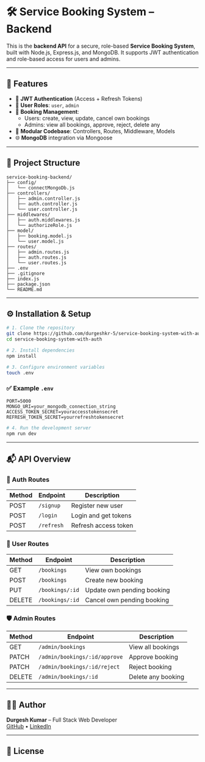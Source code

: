 
# 🛠️ Service Booking System – Backend

This is the **backend API** for a secure, role-based **Service Booking System**, built with Node.js, Express.js, and MongoDB. It supports JWT authentication and role-based access for users and admins.

---

## 🚀 Features

- 🔐 **JWT Authentication** (Access + Refresh Tokens)
- 👤 **User Roles**: `user`, `admin`
- 📅 **Booking Management**:
  - Users: create, view, update, cancel own bookings
  - Admins: view all bookings, approve, reject, delete any
- 🧱 **Modular Codebase**: Controllers, Routes, Middleware, Models
- 🌐 **MongoDB** integration via Mongoose

---

## 📁 Project Structure

```
service-booking-backend/
├── config/
│   └── connectMongoDb.js
├── controllers/
│   ├── admin.controller.js
│   ├── auth.controller.js
│   └── user.controller.js
├── middlewares/
│   ├── auth.middlewares.js
│   └── authorizeRole.js
├── model/
│   ├── booking.model.js
│   └── user.model.js
├── routes/
│   ├── admin.routes.js
│   ├── auth.routes.js
│   └── user.routes.js
├── .env
├── .gitignore
├── index.js
├── package.json
└── README.md
```

---

## ⚙️ Installation & Setup

```bash
# 1. Clone the repository
git clone https://github.com/durgeshkr-5/service-booking-system-with-auth.git
cd service-booking-system-with-auth

# 2. Install dependencies
npm install

# 3. Configure environment variables
touch .env
```

### ✅ Example `.env`

```env
PORT=5000
MONGO_URI=your_mongodb_connection_string
ACCESS_TOKEN_SECRET=youraccesstokensecret
REFRESH_TOKEN_SECRET=yourrefreshtokensecret
```

```bash
# 4. Run the development server
npm run dev
```

---

## 📬 API Overview

### 🔐 Auth Routes

| Method | Endpoint     | Description           |
|--------|--------------|-----------------------|
| POST   | `/signup`    | Register new user     |
| POST   | `/login`     | Login and get tokens  |
| POST   | `/refresh`   | Refresh access token  |

### 👤 User Routes

| Method | Endpoint         | Description                 |
|--------|------------------|-----------------------------|
| GET    | `/bookings`      | View own bookings           |
| POST   | `/bookings`      | Create new booking          |
| PUT    | `/bookings/:id`  | Update own pending booking  |
| DELETE | `/bookings/:id`  | Cancel own pending booking  |

### 🛡️ Admin Routes

| Method | Endpoint                      | Description              |
|--------|-------------------------------|--------------------------|
| GET    | `/admin/bookings`             | View all bookings        |
| PATCH  | `/admin/bookings/:id/approve` | Approve booking          |
| PATCH  | `/admin/bookings/:id/reject`  | Reject booking           |
| DELETE | `/admin/bookings/:id`         | Delete any booking       |

---

## 🧑‍💻 Author

**Durgesh Kumar** – Full Stack Web Developer  
[GitHub](https://github.com/durgeshfsd) • [LinkedIn](https://linkedin.com/in/durgesh-kumar-fsd)

---

## 📄 License


